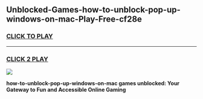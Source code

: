 
## Unblocked-Games-how-to-unblock-pop-up-windows-on-mac-Play-Free-cf28e
<h3>
<a href="https://premium76.site?title=how-to-unblock-pop-up-windows-on-mac&ref=21A">CLICK TO PLAY</a></h3>
<hr>

<h3>
<a href="https://premium76.site?title=how-to-unblock-pop-up-windows-on-mac&ref=21A">CLICK 2 PLAY</a>
  
</h3>

<a href="https://premium76.site?title=how-to-unblock-pop-up-windows-on-mac&ref=21A"><img src="https://clearcache.store/games.png"></a>


**how-to-unblock-pop-up-windows-on-mac games unblocked: Your Gateway to Fun and Accessible Online Gaming**
